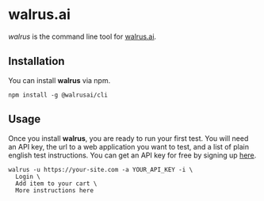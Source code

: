 # walrus.ai

*walrus* is the command line tool for [walrus.ai](https://walrus.ai).

## Installation

You can install **walrus** via npm.

```
npm install -g @walrusai/cli
```

## Usage

Once you install **walrus**, you are ready to run your first test. You will need an API key, the url to a web application you want to test, and a list of plain english test instructions. You can get an API key for free by signing up [here](https://app.walrus.ai/login).

```
walrus -u https://your-site.com -a YOUR_API_KEY -i \
  Login \
  Add item to your cart \
  More instructions here
```

